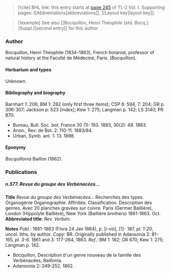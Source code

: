 > [!cite] BHL link: this entry starts at [page 245](https://www.biodiversitylibrary.org/item/103414#page/293/mode/1up) of TL-2 Vol. I.
> Supporting pages: [[Abbreviations|abbreviations]], [[Layout key|layout key]].

> [!example] See also [[Bocquillon, Henri Théophile {std. Bocq.} (Suppl.)|second entry]] for this author

### Author

Bocquillon, Henri Théophile (1834-1883), French botanist, professor of natural history at the Faculté de Médecine, Paris. (*Bocquillon*).

#### Herbarium and types

Unknown.

#### Bibliography and biography

Barnhart 1: 206; BM 1: 282 (only first three items); CSP 6: 594, 7: 204; GR p. 306-307; Jackson p. 523 \[index\]; Kew 1: 275; Langman p. 142; LS 3140; PR 870.
- Bureau, Bull. Soc. bot. France 30 (1): 193. 1883, 30(2): 48. 1883.
- Anon., Rev. de Bot. 2: 110-11. 1883/84.
- Urban, Symb. ant. 1: 13. 1898.

#### Eponymy

*Bocquillonia* Baillon (1862).

### Publications

##### n.577. Revue du groupe des Verbénacées...

**Title**
*Revue du groupe des Verbénacées...* Recherches des types. Organogénie Organographie. Affinités. Classification. Description des genres. Avec 20 planches gravées sur cuivre. Paris (Germer Baillière), London (Hippolyte Baillière), New York (Baillière brothers) 1861-1863. Oct.
**Abbreviated title**: *Rev. Verbén.*

**Notes**
*Publ*.: 1861-1863 (Flora 24 Jan 1864), p. \[i-viii\], \[1\]- 187, *pl. 1-20*, uncol. liths. by author. *Copy*: BR. Originally published in Adansonia 2: 81-165, *pl. 3-6.* 1861 and 3: 177-264, 1863.
*Ref*.: BM 1: 182; GR 870; Kew 1: 275; Langman p. 142.
- Bocquillon, Description d'un genre nouveau de la famille des Verbénacées, Baillonia.
- Adansonia 2: 249-252. 1862.

